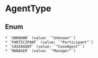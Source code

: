 # AgentType

## Enum

    * `UNKNOWN` (value: `"Unknown"`)
    * `PARTICIPANT` (value: `"Participant"`)
    * `CASEAGENT` (value: `"CaseAgent"`)
    * `MANAGER` (value: `"Manager"`)
